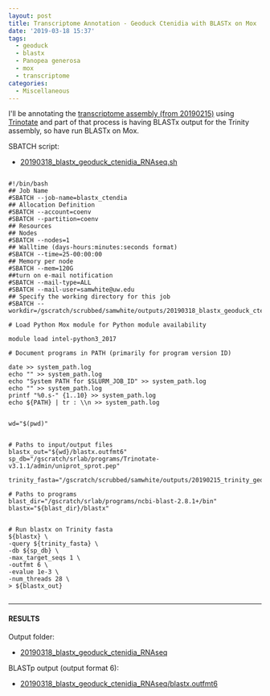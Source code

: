 ```yaml
---
layout: post
title: Transcriptome Annotation - Geoduck Ctenidia with BLASTx on Mox
date: '2019-03-18 15:37'
tags:
  - geoduck
  - blastx
  - Panopea generosa
  - mox
  - transcriptome
categories:
  - Miscellaneous
---
```

I'll be annotating the [transcriptome assembly (from 20190215)](https://robertslab.github.io/sams-notebook/2019/02/15/Transcriptome-Assembly-Geoduck-Tissue-Specific-Assembly-Ctenidia.html) using [Trinotate](https://github.com/Trinotate/Trinotate.github.io/wiki) and part of that process is having BLASTx output for the Trinity assembly, so have run BLASTx on Mox.


SBATCH script:

- [20190318_blastx_geoduck_ctenidia_RNAseq.sh](https://raw.githubusercontent.com/RobertsLab/sams-notebook/master/sbatch_scripts/20190318_blastx_geoduck_ctenidia_RNAseq.sh)


<pre><code>
#!/bin/bash
## Job Name
#SBATCH --job-name=blastx_ctendia
## Allocation Definition
#SBATCH --account=coenv
#SBATCH --partition=coenv
## Resources
## Nodes
#SBATCH --nodes=1
## Walltime (days-hours:minutes:seconds format)
#SBATCH --time=25-00:00:00
## Memory per node
#SBATCH --mem=120G
##turn on e-mail notification
#SBATCH --mail-type=ALL
#SBATCH --mail-user=samwhite@uw.edu
## Specify the working directory for this job
#SBATCH --workdir=/gscratch/scrubbed/samwhite/outputs/20190318_blastx_geoduck_ctenidia_RNAseq

# Load Python Mox module for Python module availability

module load intel-python3_2017

# Document programs in PATH (primarily for program version ID)

date >> system_path.log
echo "" >> system_path.log
echo "System PATH for $SLURM_JOB_ID" >> system_path.log
echo "" >> system_path.log
printf "%0.s-" {1..10} >> system_path.log
echo ${PATH} | tr : \\n >> system_path.log


wd="$(pwd)"


# Paths to input/output files
blastx_out="${wd}/blastx.outfmt6"
sp_db="/gscratch/srlab/programs/Trinotate-v3.1.1/admin/uniprot_sprot.pep"

trinity_fasta="/gscratch/scrubbed/samwhite/outputs/20190215_trinity_geoduck_ctenidia_RNAseq/trinity_out_dir/Trinity.fasta"

# Paths to programs
blast_dir="/gscratch/srlab/programs/ncbi-blast-2.8.1+/bin"
blastx="${blast_dir}/blastx"


# Run blastx on Trinity fasta
${blastx} \
-query ${trinity_fasta} \
-db ${sp_db} \
-max_target_seqs 1 \
-outfmt 6 \
-evalue 1e-3 \
-num_threads 28 \
> ${blastx_out}

</code></pre>

---

#### RESULTS

Output folder:

- [20190318_blastx_geoduck_ctenidia_RNAseq](http://gannet.fish.washington.edu/Atumefaciens/20190318_blastx_geoduck_ctenidia_RNAseq)

BLASTp output (output format 6):

- [20190318_blastx_geoduck_ctenidia_RNAseq/blastx.outfmt6](http://gannet.fish.washington.edu/Atumefaciens/20190318_blastx_geoduck_ctenidia_RNAseq/blastx.outfmt6)
